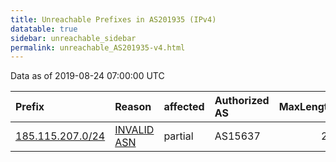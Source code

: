 ```yaml
---
title: Unreachable Prefixes in AS201935 (IPv4)
datatable: true
sidebar: unreachable_sidebar
permalink: unreachable_AS201935-v4.html
---
```


Data as of 2019-08-24 07:00:00 UTC


<div class="datatable-begin"></div>

| Prefix                                                     | Reason                                                                                                   | affected   | Authorized AS   |   MaxLength | Anchor                                         |   unreachable /24s |
|:-----------------------------------------------------------|:---------------------------------------------------------------------------------------------------------|:-----------|:----------------|------------:|:-----------------------------------------------|-------------------:|
| [185.115.207.0/24](https://stat.ripe.net/185.115.207.0/24) | [INVALID ASN](https://rpki-validator.ripe.net/announcement-preview?asn=AS201935&prefix=185.115.207.0/24) | partial    | AS15637         |          24 | [RIPE](unreachable_RIPE_NCC_RPKI_Root-v4.html) |                  1 |

<div class="datatable-end"></div>